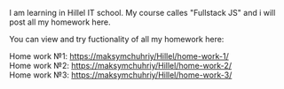 I am learning in Hillel IT school. My course calles "Fullstack JS" and i will post all my homework here. 

You can view and try fuctionality of all my homework here:  

Home work №1: [https://maksymchuhriy/Hillel/home-work-1/](https://maksymchuhriy.github.io/Hillel/home-work-1/)  
Home work №2: [https://maksymchuhriy/Hillel/home-work-2/](https://maksymchuhriy.github.io/Hillel/home-work-2/)  
Home work №3: [https://maksymchuhriy/Hillel/home-work-3/](https://maksymchuhriy.github.io/Hillel/home-work-3/)
